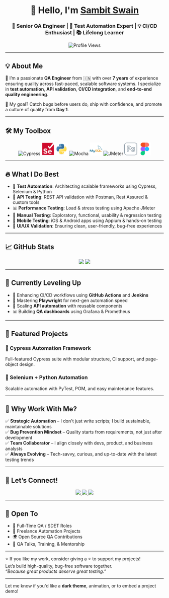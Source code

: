 <h1 align="center">👋 Hello, I'm <a href="https://github.com/Sambitswain15" target="_blank">Sambit Swain</a></h1>
<h3 align="center">🚀 Senior QA Engineer | 🧪 Test Automation Expert | 💡 CI/CD Enthusiast | 📚 Lifelong Learner</h3>

<p align="center">
  <img src="https://komarev.com/ghpvc/?username=sambitswain15&label=Profile%20Views&color=0e75b6&style=flat" alt="Profile Views" />
</p>

---

## 💡 About Me

🎯 I’m a passionate **QA Engineer** from 🇮🇳 with over **7 years** of experience ensuring quality across fast-paced, scalable software systems. I specialize in **test automation**, **API validation**, **CI/CD integration**, and **end-to-end quality engineering**.

🧠 My goal? Catch bugs before users do, ship with confidence, and promote a culture of quality from **Day 1**.

---

## 🛠️ My Toolbox

<p align="center">
  <img src="https://raw.githubusercontent.com/simple-icons/simple-icons/6e46ec1fc23b60c8fd0d2f2ff46db82e16dbd75f/icons/cypress.svg" width="40" title="Cypress" />
  <img src="https://raw.githubusercontent.com/devicons/devicon/master/icons/selenium/selenium-original.svg" width="40" title="Selenium" />
  <img src="https://raw.githubusercontent.com/devicons/devicon/master/icons/python/python-original.svg" width="40" title="Python" />
  <img src="https://www.vectorlogo.zone/logos/mochajs/mochajs-icon.svg" width="40" title="Mocha" />
  <img src="https://raw.githubusercontent.com/devicons/devicon/master/icons/mysql/mysql-original-wordmark.svg" width="40" title="MySQL" />
  <img src="https://www.vectorlogo.zone/logos/apache_jmeter/apache_jmeter-icon.svg" width="40" title="JMeter" />
  <img src="https://raw.githubusercontent.com/devicons/devicon/master/icons/photoshop/photoshop-line.svg" width="40" title="Photoshop" />
  <img src="https://raw.githubusercontent.com/devicons/devicon/master/icons/figma/figma-original.svg" width="40" title="Figma" />
</p>

---

## 🔥 What I Do Best

- 🧪 **Test Automation**: Architecting scalable frameworks using Cypress, Selenium & Python  
- 🔗 **API Testing**: REST API validation with Postman, Rest Assured & custom tools  
- 📊 **Performance Testing**: Load & stress testing using Apache JMeter  
- 🧠 **Manual Testing**: Exploratory, functional, usability & regression testing  
- 📱 **Mobile Testing**: iOS & Android apps using Appium & hands-on testing  
- 🎨 **UI/UX Validation**: Ensuring clean, user-friendly, bug-free experiences  

---

## 📈 GitHub Stats

<p align="center">
  <img src="https://github-readme-stats.vercel.app/api?username=sambitswain15&show_icons=true&theme=radical" height="160px" />
  <img src="https://github-readme-stats.vercel.app/api/top-langs/?username=sambitswain15&layout=compact&theme=radical" height="160px" />
</p>

---

## 🌱 Currently Leveling Up

- 🔁 Enhancing CI/CD workflows using **GitHub Actions** and **Jenkins**
- 🎯 Mastering **Playwright** for next-gen automation speed
- 🧬 Scaling **API automation** with reusable components
- 📊 Building **QA dashboards** using Grafana & Prometheus

---

## 📂 Featured Projects

### 🔧 Cypress Automation Framework  
Full-featured Cypress suite with modular structure, CI support, and page-object design.

### 🧪 Selenium + Python Automation  
Scalable automation with PyTest, POM, and easy maintenance features.

---

## 🤝 Why Work With Me?

✅ **Strategic Automation** – I don't just write scripts; I build sustainable, maintainable solutions  
✅ **Bug Prevention Mindset** – Quality starts from requirements, not just after development  
✅ **Team Collaborator** – I align closely with devs, product, and business analysts  
✅ **Always Evolving** – Tech-savvy, curious, and up-to-date with the latest testing trends

---

## 💬 Let’s Connect!

<p align="center">
  <a href="mailto:sambitswain15@gmail.com" target="_blank">
    <img src="https://img.shields.io/badge/Email-sambitswain15%40gmail.com-red?style=for-the-badge&logo=gmail" />
  </a>
  <a href="https://www.linkedin.com/in/sambit-swain-732b0066/" target="_blank">
    <img src="https://img.shields.io/badge/LinkedIn-Sambit%20Swain-blue?style=for-the-badge&logo=linkedin" />
  </a>
  <a href="https://twitter.com/SambitSwainQA" target="_blank">
    <img src="https://img.shields.io/badge/Twitter-@SambitSwainQA-blue?style=for-the-badge&logo=twitter" />
  </a>
</p>

---

## 🚀 Open To

- 💼 Full-Time QA / SDET Roles  
- 🧪 Freelance Automation Projects  
- 🌍 Open Source QA Contributions  
- 🎤 QA Talks, Training, & Mentorship

---

⭐ If you like my work, consider giving a ⭐ to support my projects!  
Let’s build high-quality, bug-free software together.  
_“Because great products deserve great testing.”_

---

Let me know if you'd like a **dark theme**, animation, or to embed a project demo!
